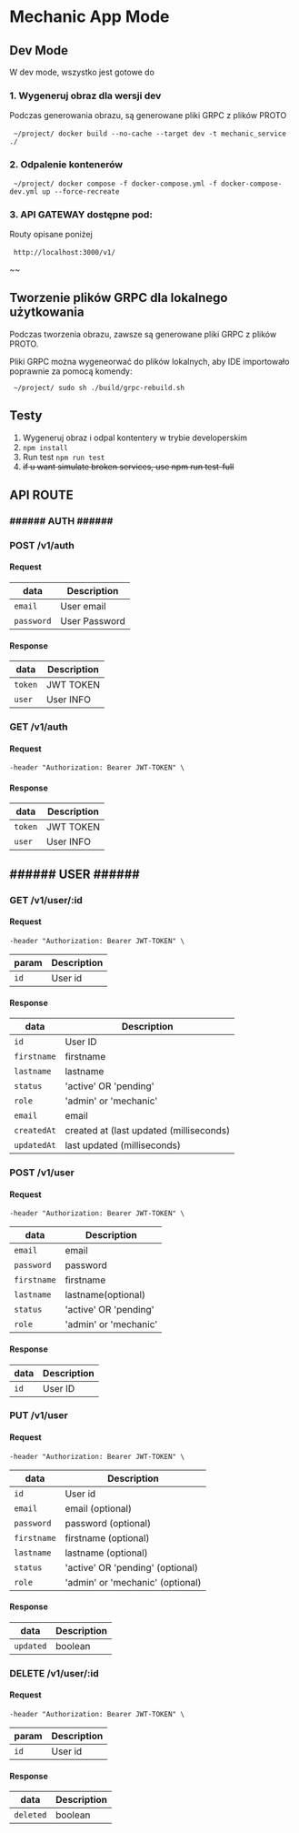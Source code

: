 <h1>Mechanic App Mode</h1>

<h2>Dev Mode</h2>
<p>W dev mode, wszystko jest gotowe do </p>
<h3>1. Wygeneruj obraz dla wersji dev</h3>
<description>Podczas generowania obrazu, są generowane pliki GRPC z plików PROTO</description><br><br>
<code> ~/project/ docker build --no-cache --target dev -t mechanic_service ./ </code>

<h3>2. Odpalenie kontenerów</h3>
<code> ~/project/ docker compose -f docker-compose.yml -f docker-compose-dev.yml up --force-recreate
</code>

<h3>3. API GATEWAY dostępne pod: </h3>
<description>Routy opisane poniżej</description><br><br>
<code> http://localhost:3000/v1/
</code>

~~

<h2>Tworzenie plików GRPC dla lokalnego użytkowania</h2>

Podczas tworzenia obrazu, zawsze są generowane pliki GRPC z plików PROTO.

Pliki GRPC można wygeneorwać do plików lokalnych, aby IDE importowało poprawnie za pomocą komendy:

<code> ~/project/ sudo sh ./build/grpc-rebuild.sh</code>


<h2>Testy</h2>

1) Wygeneruj obraz i odpal kontentery w trybie developerskim
2) <code>npm install</code>
3) Run test <code>npm run test</code>
4) <s>if u want simulate broken services, use npm run test-full</s>

<h2>API ROUTE</h2>

<h3>###### AUTH ######</h3>

<h3>POST /v1/auth </h3>
<h4>Request</h4>

| data       | Description   |
|------------|---------------|
| `email`    | User email    |
| `password` | User Password |

<h4>Response</h4>

| data    | Description |
|---------|-------------|
| `token` | JWT TOKEN   |
| `user`  | User INFO   |


<h3>GET /v1/auth </h3>
<h4>Request</h4>

<code>-header "Authorization: Bearer JWT-TOKEN" \ </code>

<h4>Response</h4>

| data    | Description |
|---------|-------------|
| `token` | JWT TOKEN   |
| `user`  | User INFO   |

<h2>###### USER ######</h2>
<h3>GET /v1/user/:id </h3>
<h4>Request</h4>

<code>-header "Authorization: Bearer JWT-TOKEN" \ </code>

| param | Description |
|-------|-------------|
| `id`  | User id     |

<h4>Response</h4>

| data        | Description                             |
|-------------|-----------------------------------------|
| `id`        | User ID                                 |
| `firstname` | firstname                               |
| `lastname`  | lastname                                |
| `status`    | 'active' OR 'pending'                   |
| `role`      | 'admin' or 'mechanic'                   |
| `email`     | email                                   |
| `createdAt` | created at (last updated (milliseconds) |
| `updatedAt` | last updated (milliseconds)             |


<h3>POST /v1/user </h3>
<h4>Request</h4>
<code>-header "Authorization: Bearer JWT-TOKEN" \ </code>

| data        | Description                             |
|-------------|-----------------------------------------|
| `email`     | email                                   |
| `password`  | password                                |
| `firstname` | firstname                               |
| `lastname`  | lastname(optional)                      |
| `status`    | 'active' OR 'pending'                   |
| `role`      | 'admin' or 'mechanic'                   |

<h4>Response</h4>

| data        | Description     |
|-------------|-----------------|
| `id`        | User ID         |


<h3>PUT /v1/user </h3>
<h4>Request</h4>
<code>-header "Authorization: Bearer JWT-TOKEN" \ </code>

| data        | Description                      |
|-------------|----------------------------------|
| `id`        | User id                          |
| `email`     | email   (optional)               |
| `password`  | password   (optional)            |
| `firstname` | firstname (optional)             |
| `lastname`  | lastname (optional)              |
| `status`    | 'active' OR 'pending' (optional) |
| `role`      | 'admin' or 'mechanic' (optional) |

<h4>Response</h4>

| data      | Description |
|-----------|-------------|
| `updated` | boolean     |

<h3>DELETE /v1/user/:id </h3>
<h4>Request</h4>
<code>-header "Authorization: Bearer JWT-TOKEN" \ </code>

| param | Description |
|-------|-------------|
| `id`  | User id     |

<h4>Response</h4>

| data      | Description |
|-----------|-------------|
| `deleted` | boolean     |
